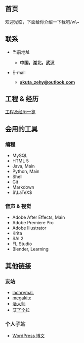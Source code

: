 ## 首页
欢迎光临，下面给你介绍一下我吧/w\\~

<!-- .slide vertical=true -->

## 联系

- 当前地址
  - **中国，湖北，武汉**

- E-mail
  - **[akuta_zehy@outlook.com](mailto:akuta_zehy@outlook.com)**

<!-- .slide vertical=true -->

## 工程 & 经历

[工程及经历一览](1970/01/01/项目经历)

<!-- .slide vertical=true -->

## 会用的工具

<!-- .slide vertical=true -->

### 编程
- MySQL
- HTML 5
- Java, Main
- Python, Main
- Shell
- Git
- Markdown
- $\LaTeX$

<!-- .slide vertical=true -->

### 音声 & 视觉
- Adobe After Effects, Main
- Adobe Premiere Pro
- Adobe Illustrator
- Krita
- SAI 2
- FL Studio
- Blender, Learning

<!-- .slide vertical=true -->

## 其他链接

<!-- .slide vertical=true -->

### 友站
- [lachrymaL](https://lachrymal.net)
- [megakite](https://megakite.icu)
- [活大师](https://aliv.life/)
- [艾了个拉](https://aira.cafe)

<!-- .slide vertical=true -->

### 个人子站

<!-- - [AkutaZehy - 博客园 (cnblogs.com)](https://www.cnblogs.com/akuta-zehy/) -->
- [WordPress 博文](https://akutazehy.home.blog/)

